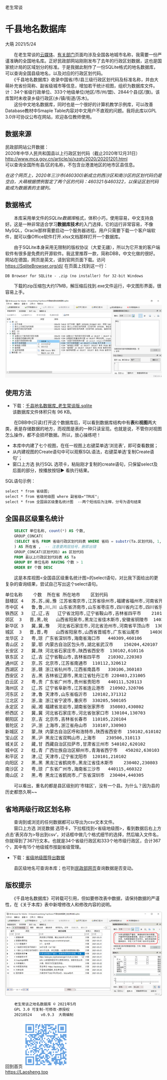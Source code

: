 老生常谈

千县地名数据库
===============
大萌 2021/5/24

　　在老生常谈的[云媒体](../fly)、[有关部门](../fuwu)页面均涉及全国各地城市名称，我需要一份严谨准确的全国地名库。正好民政部网站刚刚发布了去年的行政区划数据，这也是国家统计局的区域划分的标准。于是我据此制作了一份SQLite格式的地名数据库，可以查询全国县级地名，以及对应的行政区划代码。  
　　《千县地名数据库》收录中国省/市/县三级行政区划代码及标准名称，并由大萌补充省份简称、副省级城市等信息，增加若干统计视图，组织为数据库文件。计：34个省级行政单位、333个地级单位(地区/市/州/盟)、2844个县(区/旗)。该库暂时未收录乡级行政区(乡/镇/街道/苏木)。  
　　这份中文地名数据库，同时也是一个很好的计算机教学示例库，可以改善Database教材中Smaple Table内容对中文用户不直观的问题。我将此库以GPL 3.0许可协议公布在网站，欢迎各位教师使用。


数据来源
--------

民政部网站公开数据：  
2020年中华人民共和国县以上行政区划代码（截止2020年12月31日）  
<http://www.mca.gov.cn/article/sj/xzqh/2020/20201201.html>  
可以查询全国所有县/区的名称，不包含台港澳地区的地市区县信息。

*在这个网页上，2020年三沙市(460300)新成立的西沙区和南沙区的区划代码仍是空白，大萌根据惯例暂定了两个区的代码：460321与460322，以保证区划代码能成为数据表的主键列。*


数据格式
---------

　　本库采用单文件的*SQLite数据库*格式，体积小巧，使用容易，中文支持良好。这是一种非常适合学习**数据库技术**的入门选择，它的运行非常容易，不像MySQL，Oracle那样需要启动一个服务器进程。用户只需要下载一个客户端软件，就可以像Office软件打开.xlsx文档那样打开一个数据库。

　　由于SQLite本身采用无限制的版权协议（大爱无疆），所以为它开发的客户端软件有很多是免费的开源软件。我这里推荐一款，简称DBB，中文化做的很好。网站在德国，网页是英文，请到官网页面下载。访问 <https://SqliteBrowser.org/dl/> 在页面上找到这一行：

	DB Browser for SQLite - .zip (no installer) for 32-bit Windows

　　下载的zip压缩包大约17MB，解压缩后找到.exe文件运行，中文图形界面，很容易上手。

![](DBB-三表七视图.png)


使用方法
---------

*	下载：[千县地名数据库_老生常谈版.sqlite](千县地名数据库_老生常谈版.sqlite)  
该数据库文件体积只有 96 KB。

　　在DBB中(只读)打开这个数据库后，可以看到数据库结构中有**表**和**视图**两大类，表是存储数据的地方，而视图是表的一种只读呈现。也就是说，不管你对视图怎么操作，都不会损坏数据。所以，放心操练吧！

*	本库中内建了七个视图，在任一视图上右键菜单选‘浏览表’，即可查看数据；
*	从内建视图的Create语句中可以观察SQL语法，右键菜单选‘复制Create语句’；
*	窗口上方选 执行SQL 选项卡，粘贴刚才复制的create语句，只保留select及后面的部分，按播放按钮▶ 看执行结果。

SQL语句示例：

	select * from 省级图;
	select * from 省级地级图 where 副省级="TRUE";
	select * from 全国县区级重名统计图  --两个短线后为注释，分号为语句结束


全国县区级重名统计
-------------------
```sql
	SELECT 单位名称, count(*) AS 个数,
	GROUP_CONCAT(
	(SELECT 省名 FROM 省级行政区划代码表 WHERE 省码 = substr(Ta.区划代码, 1, 2) )
	) AS 所在省 ,	-- 注意要两层括号，删即出错
	GROUP_CONCAT(区划代码) as 区划代码
	FROM 县以上行政区划代码表 AS Ta 
	GROUP BY 单位名称 HAVING 个数 > 1 
	ORDER BY 个数 DESC
```
　　这是本库视图<全国县区级重名统计图>的select语句，对比我下面给出的更复杂的查询结果，尝试自己写出这个select语句。
<pre>
单位名称	个数	所在省	所在地市	区划代码
鼓楼区	4	苏,苏,闽,豫	江苏省南京市,江苏省徐州市,福建省福州市,河南省开封市	320106,320302,350102,410204
市中区	4	鲁,鲁,川,川	山东省济南市,山东省枣庄市,四川省内江市,四川省乐山市	370103,370402,511002,511102
铁西区	3	辽,辽,吉	辽宁省沈阳市,辽宁省鞍山市,吉林省四平市	210106,210303,220302
郊区	3	晋,黑,皖	山西省阳泉市,黑龙江省佳木斯市,安徽省铜陵市	140311,230811,340711
新华区	3	冀,冀,豫	河北省石家庄市,河北省沧州市,河南省平顶山市	130105,130902,410402
城区	3	晋,晋,粤	山西省阳泉市,山西省晋城市,广东省汕尾市	140302,140502,441502
龙华区	2	粤,琼	广东省深圳市,海南省海口市	440309,460106
青山区	2	蒙,鄂	内蒙古自治区包头市,湖北省武汉市	150204,420107
长安区	2	冀,陕	河北省石家庄市,陕西省西安市	130102,610116
铁东区	2	辽,吉	辽宁省鞍山市,吉林省四平市	210302,220303
通州区	2	京,苏	北京市,江苏省南通市	110112,320612
西湖区	2	浙,赣	浙江省杭州市,江西省南昌市	330106,360103
西安区	2	吉,黑	吉林省辽源市,黑龙江省牡丹江市	220403,231005
白云区	2	粤,贵	广东省广州市,贵州省贵阳市	440111,520113
海州区	2	辽,苏	辽宁省阜新市,江苏省连云港市	210902,320706
河东区	2	津,鲁	天津市,山东省临沂市	120102,371312
江北区	2	浙,渝	浙江省宁波市,重庆市	330205,500105
永定区	2	闽,湘	福建省龙岩市,湖南省张家界市	350803,430802
桥西区	2	冀,冀	河北省石家庄市,河北省张家口市	130104,130703
朝阳区	2	京,吉	北京市,吉林省长春市	110105,220104
普陀区	2	沪,浙	上海市,浙江省舟山市	310107,330903
新城区	2	蒙,陕	内蒙古自治区呼和浩特市,陕西省西安市	150102,610102
宝山区	2	黑,沪	黑龙江省双鸭山市,上海市	230506,310113
城关区	2	藏,甘	西藏自治区拉萨市,甘肃省兰州市	540102,620102
城中区	2	桂,青	广西壮族自治区柳州市,青海省西宁市	450202,630103
和平区	2	津,辽	天津市,辽宁省沈阳市	120101,210102
向阳区	2	黑,黑	黑龙江省鹤岗市,黑龙江省佳木斯市	230402,230803
南沙区	2	粤,琼	广东省广州市,海南省三沙市	440115,460322
南山区	2	黑,粤	黑龙江省鹤岗市,广东省深圳市	230404,440305
</pre>

　　可以看出，重名的都是县区级别的‘市辖区’，没有一个县。为什么？因为县的历史都悠久啊~~


省地两级行政区划名称
---------------------

　　查询到或浏览的任何数据都可以导出为csv文本文件。  
　　窗口上方选 浏览数据 选项卡，下拉框找到<省级地级图>，看到数据后右上方点击‘表另存为>导出到csv’，对话框中做几个格式细节的选择，然后输入文件名，你就得到了367行文本。也就是34个省级行政区和333个地市级行政区，合计367个，其中有15个地级城市按副省级管理。

*	下载：[省级地级图导出数据](省级地级图.csv)

　　县区级地名可查询本库；也可到[民政部网页](http://preview.www.mca.gov.cn/article/sj/xzqh/ )查询数据是否变动。


版权提示
---------

　　《千县地名数据库》可转载可引用，但如要修改表中数据，请保持数据的严谨性，在《关于本库》表中新增修改人和修改内容的说明。

<img src="DBB-关于本库视图.png"  title="严谨治学" />


```
	老生常谈之地名数据库 © 2021年5月
	GPL 3.0	可复制-可修改-原授权
	20210524	v0.9.3	大萌编制
```
回到首页<a href=".." title="返回老生常谈首页"><img src="../indexQR-Blue.png" /></a>  
https://Laosheng.top  
<!-- Global site tag (gtag.js) - Google Analytics -->
<script async src="https://www.googletagmanager.com/gtag/js?id=UA-179794713-1"></script>
<script>  window.dataLayer = window.dataLayer || [];
  function gtag(){dataLayer.push(arguments);}
  gtag('js', new Date());  gtag('config', 'UA-179794713-1');
</script>
